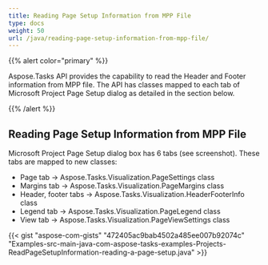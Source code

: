 ```yaml
---
title: Reading Page Setup Information from MPP File
type: docs
weight: 50
url: /java/reading-page-setup-information-from-mpp-file/
---
```


{{% alert color="primary" %}} 

Aspose.Tasks API provides the capability to read the Header and Footer information from MPP file. The API has classes mapped to each tab of Microsoft Project Page Setup dialog as detailed in the section below.

{{% /alert %}}

## **Reading Page Setup Information from MPP File**
Microsoft Project Page Setup dialog box has 6 tabs (see screenshot). These tabs are mapped to new classes:
- Page tab -> Aspose.Tasks.Visualization.PageSettings class
- Margins tab -> Aspose.Tasks.Visualization.PageMargins class
- Header, footer tabs -> Aspose.Tasks.Visualization.HeaderFooterInfo class
- Legend tab -> Aspose.Tasks.Visualization.PageLegend class
- View tab -> Aspose.Tasks.Visualization.PageViewSettings class

{{< gist "aspose-com-gists" "472405ac9bab4502a485ee007b92074c" "Examples-src-main-java-com-aspose-tasks-examples-Projects-ReadPageSetupInformation-reading-a-page-setup.java" >}}
